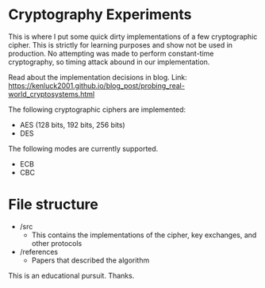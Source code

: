 # Cryptography Experiments

This is where I put some quick dirty implementations of a few cryptographic cipher. This is strictly for learning purposes and show not be used in production.
No attempting was made to perform constant-time cryptography, so timing attack abound in our implementation.

Read about the implementation decisions in blog.
Link: https://kenluck2001.github.io/blog_post/probing_real-world_cryptosystems.html

The following cryptographic ciphers are implemented:
- AES (128 bits, 192 bits, 256 bits)
- DES

The following modes are currently supported.
- ECB
- CBC

# File structure
+ /src
    - This contains the implementations of the cipher, key exchanges, and other protocols
+ /references
    - Papers that described the algorithm

This is an educational pursuit. Thanks.
